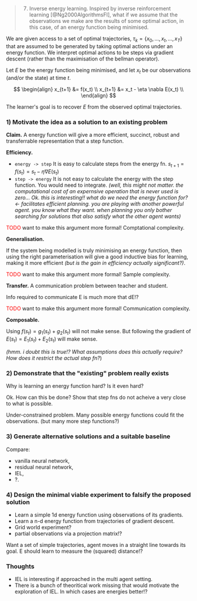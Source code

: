 > 7. Inverse energy learning. Inspired by inverse reinforcement learning [@Ng2000AlgorithmsFI], what if we assume that the observations we make are the results of some optimal action, in this case, of an energy function being minimised.

We are given access to a set of optimal trajectories, $\tau_k = \{x_0, \dots, x_t, \dots, x_T\}$ that are assumed to be generated by taking optimal actions under an energy function. We interpret optimal actions to be steps via gradient descent (rather than the maximisation of the bellman operator).

Let $E$ be the energy function being minimised, and let $x_t$ be our observations (and/or the state) at time $t$.

$$
\begin{align}
x_{t+1} &= f(x_t) \\
x_{t+1} &= x_t - \eta \nabla E(x_t) \\
\end{align}
$$

The learner's goal is to recover $E$ from the observed optimal trajectories.

### 1) Motivate the idea as a solution to an existing problem

__Claim.__ A energy function will give a more efficient, succinct, robust and transferrable representation that a step function.

__Efficiency.__

- `energy -> step` It is easy to calculate steps from the energy fn. $s_{t+1} = f(s_t) = s_t - \eta \nabla E(s_t)$
- `step -> energy` It is not easy to calculate the energy with the step function. You would need to integrate. _(well, this might not matter. the computational cost of an expernsive operation that is never used is zero... Ok. this is interesting!! what do we need the energy function for? <- facilitates efficient planning. you are playing with another powerful agent. you know what they want. when planning you only bother searching for solutions that also satisfy what the other agent wants)_

<font color='red'>TODO</font> want to make this argument more formal! Comptational complexity.


__Generalisation.__

If the system being modelled is truly minimising an energy function, then using the right parameterisation will give a good inductive bias for learning, making it more efficient _(but is the gain in efficiency actually significant?)_.

<font color='red'>TODO</font> want to make this argument more formal! Sample complexity.

__Transfer.__ A communication problem between teacher and student.

Info required to communicate E is much more that dE!?

<font color='red'>TODO</font> want to make this argument more formal! Communication complexity.

__Composable.__

Using $f(s_t) = g_1(s_t) + g_2(s_t)$ will not make sense. But following the gradient of $E(s_t) = E_1(s_t) + E_2(s_t)$ will make sense.

_(hmm. i doubt this is true!? What assumptions does this actually require? How does it restrict the actual step fn?_)

### 2) Demonstrate that the "existing" problem really exists

Why is learning an energy function hard? Is it even hard?

Ok. How can this be done? Show that step fns do not acheive a very close to what is possible.

Under-constrained problem. Many possible energy functions could fit the observations. (but many more step functions?)

### 3) Generate alternative solutions and a suitable baseline

Compare:

- vanilla neural network,
- residual neural network,
- IEL,
- ?.


### 4) Design the minimal viable experiment to falsify the proposed solution

- Learn a simple 1d energy function using observations of its gradients.
- Learn a n-d energy function from trajectories of gradient descent.
- Grid world experiment?
- partial observations via a projection matrix!?

Want a set of simple trajectories, agent moves in a straight line towards its goal. E should learn to measure the (squared) distance!?


### Thoughts

- IEL is interesting if approached in the multi agent setting.
- There is a bunch of theoritical work missing that would motivate the exploration of IEL. In which cases are energies better!?
